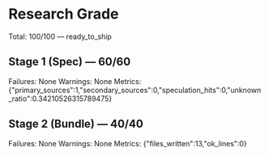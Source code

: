 # Research Grade
Total: 100/100 — ready_to_ship

## Stage 1 (Spec) — 60/60
Failures: None
Warnings: None
Metrics: {"primary_sources":1,"secondary_sources":0,"speculation_hits":0,"unknown_ratio":0.34210526315789475}

## Stage 2 (Bundle) — 40/40
Failures: None
Warnings: None
Metrics: {"files_written":13,"ok_lines":0}